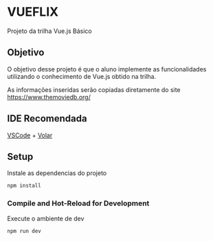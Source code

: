 # VUEFLIX

Projeto da trilha Vue.js Básico

## Objetivo

O objetivo desse projeto é que o aluno implemente as funcionalidades utilizando o conhecimento de Vue.js obtido na trilha.

As informações inseridas serão copiadas diretamente do site
https://www.themoviedb.org/

## IDE Recomendada

[VSCode](https://code.visualstudio.com/) + [Volar](https://marketplace.visualstudio.com/items?itemName=Vue.volar)

## Setup

Instale as dependencias do projeto

```sh
npm install
```

### Compile and Hot-Reload for Development

Execute o ambiente de dev

```sh
npm run dev
```
